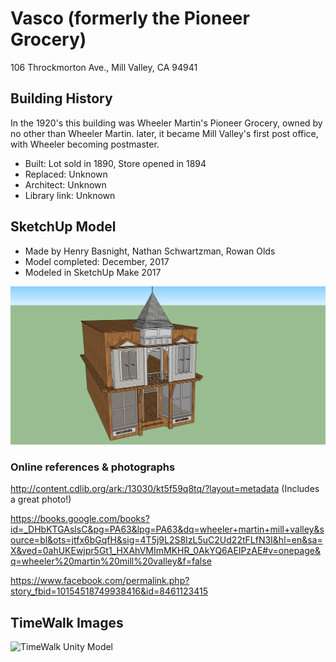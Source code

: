 # Vasco (formerly the Pioneer Grocery)
106 Throckmorton Ave., Mill Valley, CA 94941

## Building History

In the 1920's this building was Wheeler Martin's Pioneer Grocery, owned by no other than Wheeler Martin. later, it became Mill Valley's first post office, with Wheeler becoming postmaster. 

- Built: Lot sold in 1890, Store opened in 1894
- Replaced: Unknown
- Architect: Unknown
- Library link: Unknown


## SketchUp Model

- Made by Henry Basnight, Nathan Schwartzman, Rowan Olds
- Model completed: December, 2017
- Modeled in SketchUp Make 2017

![SketchUp Make 2017 model screenshot](https://github.com/TimeWalkOrg/building-mill-valley-ca-vasco/blob/master/SketchUp%20screenshot.png)

### Online references & photographs

http://content.cdlib.org/ark:/13030/kt5f59q8tq/?layout=metadata (Includes a great photo!)

https://books.google.com/books?id=_DHbKTGAslsC&pg=PA63&lpg=PA63&dq=wheeler+martin+mill+valley&source=bl&ots=jtfx6bGqfH&sig=4T5j9L2S8IzL5uC2Ud22tFLfN3I&hl=en&sa=X&ved=0ahUKEwjpr5Gt1_HXAhVMImMKHR_0AkYQ6AEIPzAE#v=onepage&q=wheeler%20martin%20mill%20valley&f=false

https://www.facebook.com/permalink.php?story_fbid=10154518749938416&id=8461123415



## TimeWalk Images
![TimeWalk Unity Model](tbd)
